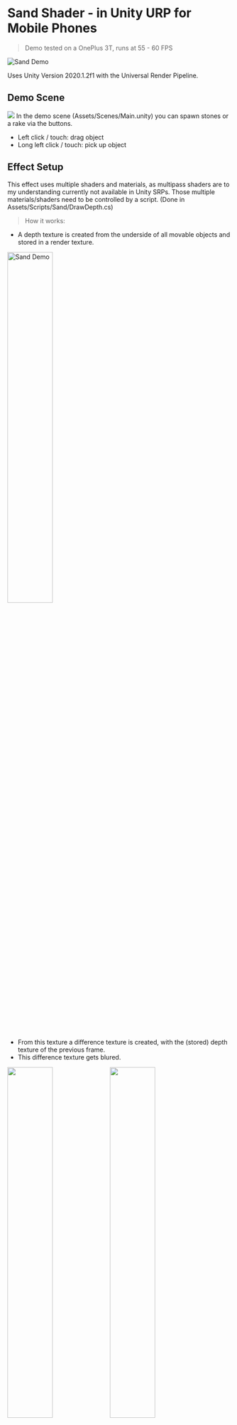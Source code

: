 


# Sand Shader - in Unity URP for Mobile Phones

> Demo tested on a OnePlus 3T, runs at 55 - 60 FPS

<img src="http://theodorknab.com/wp-content/uploads/2020/09/Sand_Texture_Example.png" title="Sand Demo" alt="Sand Demo">

Uses Unity Version 2020.1.2f1 with the Universal Render Pipeline.

## Demo Scene
![]("http://theodorknab.com/wp-content/uploads/2020/09/Sand_Demo.gif")
In the demo scene (Assets/Scenes/Main.unity) you can spawn stones or a rake via the buttons. 
* Left click / touch: drag object
* Long left click / touch: pick up object

## Effect Setup
This effect uses multiple shaders and materials, as multipass shaders are to my understanding currently not available in Unity SRPs.
Those multiple materials/shaders need to be controlled by a script. (Done in Assets/Scripts/Sand/DrawDepth.cs)
> How it works:

* A depth texture is created from the underside of all movable objects and stored in a render texture.

<img src="http://theodorknab.com/wp-content/uploads/2020/09/Depth_Texture.png" title="Sand Demo" alt="Sand Demo" width=45%>

* From this texture a difference texture is created, with the (stored) depth texture of the previous frame.
* This difference texture gets blured.

<img src='http://theodorknab.com/wp-content/uploads/2020/09/Difference_Texture.png' width=45%> <img src='http://theodorknab.com/wp-content/uploads/2020/09/Difference_Texture_blured.png' width = 45%>


* The blured difference texture now gets subtracted from the existing **sand depth texture**.
* The depth texture from the beginning gets added to the **sand depth texture**. 

**This texture is saved as the new sand depth texture.**

* The texture gets blured again. This texture is then used by the actual sand shader.

<img src='http://theodorknab.com/wp-content/uploads/2020/09/Depth_Texture_processed.png' width=45%> <img src='http://theodorknab.com/wp-content/uploads/2020/09/Depth_Texture_processed_blured.png' width=45%>

* The actual sand shader uses the depth map to modify the **normals** of the material. No actual displacement of the geometry happens. 
<img src="http://theodorknab.com/wp-content/uploads/2020/09/Sand_Texture_Example.png">

## License

[![License](http://img.shields.io/:license-mit-blue.svg?style=flat-square)](http://badges.mit-license.org)

- **[MIT license](http://opensource.org/licenses/mit-license.php)**
